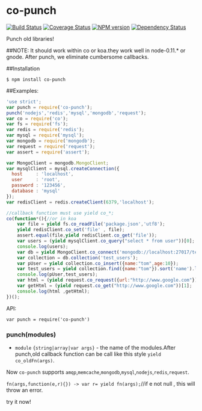 co-punch
========
[![Build Status](https://travis-ci.org/RocksonZeta/co-punch.svg?branch=master)](https://travis-ci.org/RocksonZeta/co-punch)
[![Coverage Status](https://coveralls.io/repos/RocksonZeta/co-punch/badge.png?branch=master)](https://coveralls.io/r/RocksonZeta/co-punch?branch=master)
[![NPM version](https://badge.fury.io/js/co-punch.svg)](http://badge.fury.io/js/co-punch)
[![Dependency Status](https://david-dm.org/RocksonZeta/co-punch.svg)](https://david-dm.org/RocksonZeta/co-punch)

Punch old libraries!

##NOTE:
It should work within co or koa.they work well in node-0.11.* or gnode.
After punch, we eliminate cumbersome callbacks.

##Installation
```
$ npm install co-punch
```

##Examples:
```js
'use strict';
var punch = require('co-punch');
punch('nodejs','redis','mysql','mongodb','request');
var co = require('co');
var fs = require('fs');
var redis = require('redis');
var mysql = require('mysql');
var mongodb = require('mongodb');
var request = require('request');
var assert = require('assert');

var MongoClient = mongodb.MongoClient;
var mysqlClient = mysql.createConnection({
  host     : 'localhost',
  user     : 'root',
  password : '123456',
  database : 'mysql'
});
var redisClient = redis.createClient(6379,'localhost');

//callback function must use yield co_*;
co(function*(){//or in koa
	var file = yield fs.co_readFile('package.json','utf8');
	yield redisClient.co_set('file' , file);
	assert.equal(file,yield redisClient.co_get('file'));
	var users = (yield mysqlClient.co_query("select * from user"))[0];
	console.log(users);
	var db = yield MongoClient.co_connect('mongodb://localhost:27017/test');
	var collection = db.collection('test_users');
	var pUser = yield collection.co_insert({name:"tom",age:10});
	var test_users = yield collection.find({name:"tom"}).sort('name').limit(1).co_toArray();
	console.log(pUser,test_users);
	var html = (yield request.co_request({url:"http://www.google.com"}))[1];
	var getHtml = (yield request.co_get("http://www.google.com"))[1];
	console.log(html ,getHtml);
})();
```

API:
```
var punch = require('co-punch')
```
### punch(modules)
- `module` `{string|array|var args}` - the name of the modules.After punch,old callback function can be call like this style `yield co_oldFn(args)`.

Now `co-punch` supports `amqp`,`memcache`,`mongodb`,`mysql`,`nodejs`,`redis`,`request`.

`fn(args,function(e,r){}) -> var r= yield fn(args);`//if e not null , this will throw an error.

try it now!

